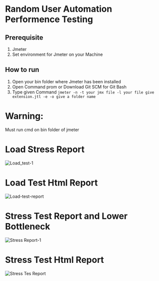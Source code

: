 # Random User Automation Performence Testing

## Prerequisite
1. Jmeter
2. Set environment for Jmeter on your Machine

## How to run 
1. Open your bin folder where Jmeter has been installed
2. Open Command prom or Download Git SCM for Git Bash
3. Type given Command
```jmeter -n -t your jmx file -l your file give extension.jtl -e -o give a folder name```
# Warning:
Must run cmd on bin folder of jmeter

# Load Stress Report
![Load_test-1](https://github.com/rezaul525/Random-User-API-Performance-Test/assets/59533863/0e01b0f8-1c95-4bfc-ab9f-1b0f9af28dcf)

# Load Test Html Report

![Load-test-report](https://github.com/rezaul525/Random-User-API-Performance-Test/assets/59533863/d35e2d2b-0284-45de-887b-d29cdd905adf)

# Stress Test Report and Lower Bottleneck

![Stress Report-1](https://github.com/rezaul525/Random-User-API-Performance-Test/assets/59533863/a6da40ad-f55b-4f9f-b451-55f4ff5dddad)

# Stress Test Html Report

![Stress Tes Report](https://github.com/rezaul525/Random-User-API-Performance-Test/assets/59533863/601cf2fc-bec5-4907-954b-85d4dffcf5d4)
